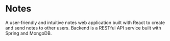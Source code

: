 # Notes
 A user-friendly and intuitive notes web application built with React to create and send notes to other users. Backend is a RESTful API service built with Spring and MongoDB.


